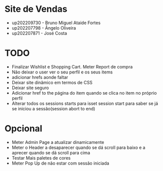 
# Site de Vendas

* up202209730 - Bruno Miguel Ataide Fortes
* up202207798 - Ângelo Oliveira
* up202207871 - José Costa  


# TODO

* Finalizar Wishlist e Shopping Cart. Meter Report de compra
* Não deixar o user ver o seu perfil e os seus items
* adicionar hrefs aonde faltar
* Deixar site dinâmico em termos de CSS
* Deixar site seguro
* Adicionar href to the página do item quando se clica no item no próprio perfil
* Alterar todos os sessions starts para isset session start para saber se já se iniciou a sessão(session abort to end)

# Opcional 

* Meter Admin Page a atualizar dinamicamente
* Meter o Header a desaparecer quando se dá scroll para baixo e a aprecer quando se dá scroll para cima
* Testar Mais paletes de cores
* Meter Pop Up de não estar com sessão iniciada